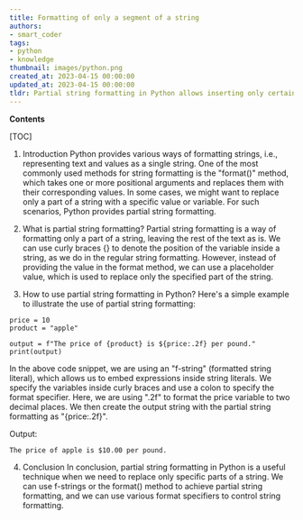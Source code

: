 ```yaml
---
title: Formatting of only a segment of a string
authors:
- smart_coder
tags:
- python
- knowledge
thumbnail: images/python.png
created_at: 2023-04-15 00:00:00
updated_at: 2023-04-15 00:00:00
tldr: Partial string formatting in Python allows inserting only certain variables in the specified string using curly braces and format() method with their respective indexes or names.
---
```


**Contents**

[TOC]

1. Introduction
Python provides various ways of formatting strings, i.e., representing text and values as a single string. One of the most commonly used methods for string formatting is the "format()" method, which takes one or more positional arguments and replaces them with their corresponding values. In some cases, we might want to replace only a part of a string with a specific value or variable. For such scenarios, Python provides partial string formatting.

2. What is partial string formatting?
Partial string formatting is a way of formatting only a part of a string, leaving the rest of the text as is. We can use curly braces {} to denote the position of the variable inside a string, as we do in the regular string formatting. However, instead of providing the value in the format method, we can use a placeholder value, which is used to replace only the specified part of the string.

3. How to use partial string formatting in Python?
Here's a simple example to illustrate the use of partial string formatting:

```
price = 10
product = "apple"

output = f"The price of {product} is ${price:.2f} per pound."
print(output)
```

In the above code snippet, we are using an "f-string" (formatted string literal), which allows us to embed expressions inside string literals. We specify the variables inside curly braces and use a colon to specify the format specifier. Here, we are using ".2f" to format the price variable to two decimal places. We then create the output string with the partial string formatting as "{price:.2f}".

Output:
```
The price of apple is $10.00 per pound.
```

4. Conclusion
In conclusion, partial string formatting in Python is a useful technique when we need to replace only specific parts of a string. We can use f-strings or the format() method to achieve partial string formatting, and we can use various format specifiers to control string formatting.
